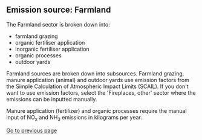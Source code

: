 ## Emission source: Farmland

The Farmland sector is broken down into:
- farmland grazing
- organic fertiliser application
- inorganic fertiliser application
- organic processes
- outdoor yards

Farmland sources are broken down into subsources. Farmland grazing, manure application (animal) and outdoor yards use emission factors from the Simple Calculation of Atmospheric Impact Limits (SCAIL). If you don't want to use emission factors, select the 'Fireplaces, other' sector where the emissions can be inputted manually. 

Manure application (fertilizer) and organic processes require the manual input of NO<sub>x</sub> and NH<sub>3</sub> emissions in kilograms per year.

[Go to previous page](2-1-2-source-sector-group-AGRICULTURE.md)
